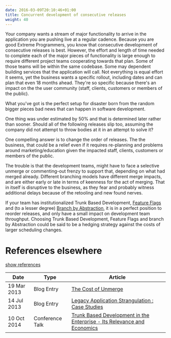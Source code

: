 ```yaml
---
date: 2016-03-09T20:10:46+01:00
title: Concurrent development of consecutive releases
weight: 40
---
```


Your company wants a stream of major functionality to arrive in the application you are pushing live at a regular 
cadence. Because you are good Extreme Programmers, you know that consecutive development of consecutive releases
is best. However, the effort and length of time needed to complete each of the major pieces of functionality is
large enough to require different project teams cooperating towards that plan. Some of those teams will be within
the same codebase. Some may dependent building services that the application will call. Not everything is equal effort
it seems, yet the business wants a specific rollout, including dates and can plan that even 18 months ahead. They're
so specific because there's an impact on the the user community (staff, clients, customers or members of the public).

What you've got is the perfect setup for disaster born from the random bigger pieces bad news that can happen in 
software development. 

One thing was under estimated by 50% and that is determined later rather than sooner. 
Should all of the following releases slip too, assuming the company did not attempt to throw bodies at it in an attempt 
to solve it?

One compelling answer is to change the order of releases. The the business, that could be a relief even if it requires
re-planning and problems around marketing/education given the impacted staff, clients, customers or members of the 
public.

The trouble is that the development teams, might have to face a selective unmerge or commenting-out frenzy to support that, depending on
what had merged already. Different branching models have different merge impacts, and are either early or late in terms
of keenness for the act of merging. That in itself is disruptive to the business, as they fear and probably witness 
additional delays because of the retooling and new found nerves.

If your team has institutionalized Trunk Based Development, [Feature Flags](/feature-flags/) and (to a lesser degree) 
[Branch by Abstraction](/branch-by-abstraction/), it is in a perfect position to reorder releases, and only have a small
impact on development team throughput. Choosing Trunk Based Development, Feature Flags and branch by Abstraction could be said
to be a hedging strategy against the costs of larger scheduling changes.

# References elsewhere

<a id="showHideRefs" href="javascript:toggleRefs();">show references</a>

Date    | Type  | Article
--------|-------|--------
19 Mar 2013 | Blog Entry | [The Cost of Unmerge](http://paulhammant.com/2013/03/19/cost-of-unmerge/)
14 Jul 2013 | Blog Entry | [Legacy Application Strangulation : Case Studies](http://paulhammant.com/2013/07/14/legacy-application-strangulation-case-studies/)
10 Oct 2014 | Conference Talk | [Trunk Based Development in the Enterprise - Its Relevance and Economics](https://www.perforce.com/merge/2014-sessions/trunk-based-development-enterprise-its-relevance-economics)



